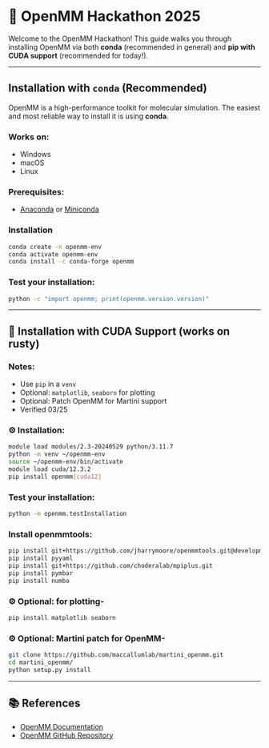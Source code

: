 # 🧬 OpenMM Hackathon 2025

Welcome to the OpenMM Hackathon! This guide walks you through installing OpenMM via both **conda** (recommended in general) and **pip with CUDA support** (recommended for today!).

---

## Installation with `conda` (Recommended)

OpenMM is a high-performance toolkit for molecular simulation. The easiest and most reliable way to install it is using **conda**.

### Works on:
- Windows
- macOS
- Linux

### Prerequisites:
- [Anaconda](https://www.anaconda.com) or [Miniconda](https://docs.conda.io/en/latest/miniconda.html)

### Installation
```bash
conda create -n openmm-env
conda activate openmm-env
conda install -c conda-forge openmm
```

### Test your installation:
```bash
python -c "import openmm; print(openmm.version.version)"
```

---

## 🚀 Installation with CUDA Support (works on rusty)


###  Notes:
- Use `pip` in a `venv`
- Optional: `matplotlib`, `seaborn` for plotting
- Optional: Patch OpenMM for Martini support
- Verified 03/25

### ⚙️ Installation:
```bash
module load modules/2.3-20240529 python/3.11.7
python -m venv ~/openmm-env
source ~/openmm-env/bin/activate
module load cuda/12.3.2
pip install openmm[cuda12]
```

### Test your installation:
```bash
python -m openmm.testInstallation
```

### Install openmmtools:
```bash
pip install git+https://github.com/jharrymoore/openmmtools.git@development
pip install pyyaml
pip install git+https://github.com/choderalab/mpiplus.git
pip install pymbar
pip install numba
```


### ⚙️ Optional: for plotting-
```bash
pip install matplotlib seaborn
```

### ⚙️ Optional: Martini patch for OpenMM-
```bash
git clone https://github.com/maccallumlab/martini_openmm.git
cd martini_openmm/
python setup.py install
```

---

## 📚 References

-  [OpenMM Documentation](http://docs.openmm.org)
-  [OpenMM GitHub Repository](https://github.com/openmm/openmm)
